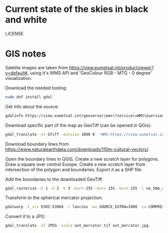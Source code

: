 # Current state of the skies in black and white

LICENSE

# GIS notes

Satelite images are taken from <https://view.eumetsat.int/productviewer?v=default#>, using it's WMS API and 'GeoColour RGB - MTG - 0 degree' visualization.

Download the needed tooling:

```sh
sudo dnf install gdal
```

Get info about the source:

```sh
gdalinfo https://view.eumetsat.int/geoserver/wms\?service\=WMS\&version\=1.3.0 | grep 71
```

Download specific part of the map as GeoTiff (can be opened in QGis):

```sh
gdal_translate -of GTiff -outsize 1000 0  "WMS:https://view.eumetsat.int/geoserver/ows?SERVICE=WMS&VERSION=1.3.0&REQUEST=GetMap&LAYERS=mtg_fd%3Argb_geocolour&CRS=CRS:84&BBOX=10.2777938842773,48.3506393432617,20.2807235717773,52.3563919067383&FORMAT=image/jpeg&TILESIZE=256&OVERVIEWCOUNT=17&MINRESOLUTION=0.0000053644180298&TILED=true" out.tif
```

Download boundary lines from <https://www.naturalearthdata.com/downloads/110m-cultural-vectors/>.

Open the boundary lines in QGIS. Create a new scratch layer for polygons. Draw a square over central Europe. Create a new scratch layer from intersection of the polygon and boundaries. Export it as a SHP file.

Add the boundaries to the downloaded GeoTiff:

```sh
gdal_rasterize -b 1 -b 2 -b 3 -burn 255 -burn 255 -burn 255 -l ne_50m_admin_0_boundary_lines_land ne_50m_admin_0_boundary_lines_land.shp out.tif
```

Transform to the spherical mercator projection:

```sh
gdalwarp -t_srs ESRI:53004 -r lanczos -wo SOURCE_EXTRA=1000 -co COMPRESS=LZW out.tif out_mercator.tif
```

Convert it to a JPG:

```sh
gdal_translate -of JPEG -scale out_mercator.tif out_mercator.jpg
```
